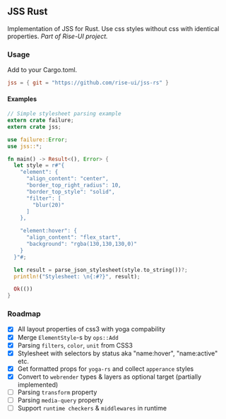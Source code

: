 ## JSS Rust
Implementation of JSS for Rust. Use css styles without css with identical properties.
*Part of Rise-UI project.*

### Usage
Add to your Cargo.toml.
``` toml
jss = { git = "https://github.com/rise-ui/jss-rs" }
```

#### Examples
``` rust
// Simple stylesheet parsing example
extern crate failure;
extern crate jss;

use failure::Error;
use jss::*;

fn main() -> Result<(), Error> {
  let style = r#"{
    "element": {
      "align_content": "center",
      "border_top_right_radius": 10,
      "border_top_style": "solid",
      "filter": [
        "blur(20)"
      ]
    },

    "element:hover": {
      "align_content": "flex_start",
      "background": "rgba(130,130,130,0)"
    }
  }"#;

  let result = parse_json_stylesheet(style.to_string())?;
  println!("Stylesheet: \n{:#?}", result);

  Ok(())
}
```

### Roadmap
- [x] All layout properties of css3 with yoga compability 
- [x] Merge `ElementStyle`-s by `ops::Add`
- [x] Parsing `filters`, `color`, `unit` from CSS3
- [x] Stylesheet with selectors by status aka "name:hover", "name:active" etc.
- [x] Get formatted props for `yoga-rs` and collect `apperance` styles
- [x] Convert to `webrender` types & layers as optional target (partially implemented)
- [ ] Parsing `transform` property
- [ ] Parsing `media-query` property
- [ ] Support `runtime checkers` & `middlewares` in runtime 